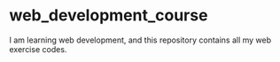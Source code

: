 # web_development_course
I am learning web development, and this repository contains all my web exercise codes. 
